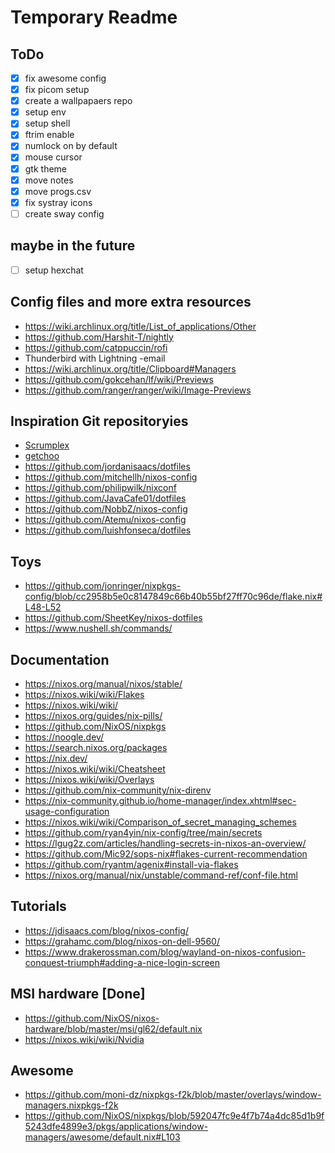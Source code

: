 # Temporary Readme

## ToDo

- [x] fix awesome config
- [x] fix picom setup
- [x] create a wallpapaers repo
- [x] setup env
- [x] setup shell
- [x] ftrim enable
- [x] numlock on by default
- [x] mouse cursor
- [x] gtk theme
- [x] move notes
- [x] move progs.csv
- [x] fix systray icons
- [ ] create sway config

## maybe in the future

- [ ] setup hexchat

## Config files and more extra resources

- <https://wiki.archlinux.org/title/List_of_applications/Other>
- <https://github.com/Harshit-T/nightly>
- <https://github.com/catppuccin/rofi>
- Thunderbird with Lightning -email
- <https://wiki.archlinux.org/title/Clipboard#Managers>
- <https://github.com/gokcehan/lf/wiki/Previews>
- <https://github.com/ranger/ranger/wiki/Image-Previews>

## Inspiration Git repositoryies

- [Scrumplex](https://github.com/Scrumplex/flake)
- [getchoo](https://github.com/getchoo/flake)
- <https://github.com/jordanisaacs/dotfiles>
- <https://github.com/mitchellh/nixos-config>
- <https://github.com/philipwilk/nixconf>
- <https://github.com/JavaCafe01/dotfiles>
- <https://github.com/NobbZ/nixos-config>
- <https://github.com/Atemu/nixos-config>
- <https://github.com/luishfonseca/dotfiles>

## Toys

- <https://github.com/jonringer/nixpkgs-config/blob/cc2958b5e0c8147849c66b40b55bf27ff70c96de/flake.nix#L48-L52>
- <https://github.com/SheetKey/nixos-dotfiles>
- <https://www.nushell.sh/commands/>

## Documentation

- <https://nixos.org/manual/nixos/stable/>
- <https://nixos.wiki/wiki/Flakes>
- <https://nixos.wiki/wiki/>
- <https://nixos.org/guides/nix-pills/>
- <https://github.com/NixOS/nixpkgs>
- <https://noogle.dev/>
- <https://search.nixos.org/packages>
- <https://nix.dev/>
- <https://nixos.wiki/wiki/Cheatsheet>
- <https://nixos.wiki/wiki/Overlays>
- <https://github.com/nix-community/nix-direnv>
- <https://nix-community.github.io/home-manager/index.xhtml#sec-usage-configuration>
- <https://nixos.wiki/wiki/Comparison_of_secret_managing_schemes>
- <https://github.com/ryan4yin/nix-config/tree/main/secrets>
- <https://lgug2z.com/articles/handling-secrets-in-nixos-an-overview/>
- <https://github.com/Mic92/sops-nix#flakes-current-recommendation>
- <https://github.com/ryantm/agenix#install-via-flakes>
- <https://nixos.org/manual/nix/unstable/command-ref/conf-file.html>

## Tutorials

- <https://jdisaacs.com/blog/nixos-config/>
- <https://grahamc.com/blog/nixos-on-dell-9560/>
- <https://www.drakerossman.com/blog/wayland-on-nixos-confusion-conquest-triumph#adding-a-nice-login-screen>

## MSI hardware [Done]

- <https://github.com/NixOS/nixos-hardware/blob/master/msi/gl62/default.nix>
- <https://nixos.wiki/wiki/Nvidia>

## Awesome

- <https://github.com/moni-dz/nixpkgs-f2k/blob/master/overlays/window-managers.nixpkgs-f2k>
- <https://github.com/NixOS/nixpkgs/blob/592047fc9e4f7b74a4dc85d1b9f5243dfe4899e3/pkgs/applications/window-managers/awesome/default.nix#L103>
